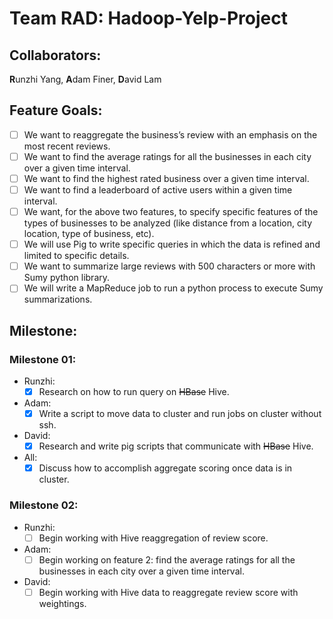 # Team RAD: Hadoop-Yelp-Project
## Collaborators:
  **R**unzhi Yang, **A**dam Finer, **D**avid Lam

## Feature Goals:
  - [ ] We want to reaggregate the business’s review with an emphasis on the most recent reviews.
  - [ ] We want to find the average ratings for all the businesses in each city over a given time interval.
  - [ ] We want to find the highest rated business over a given time interval.
  - [ ] We want to find a leaderboard of active users within a given time interval.
  - [ ] We want, for the above two features, to specify specific features of the types of businesses to be analyzed (like distance from a location, city location, type of business, etc).
  - [ ] We will use Pig to write specific queries in which the data is refined and limited to specific details.
  - [ ] We want to summarize large reviews with 500 characters or more with Sumy python library.
  - [ ] We will write a MapReduce job to run a python process to execute Sumy summarizations.

## Milestone:
### Milestone 01:
  - Runzhi:
    - [x] Research on how to run query on ~~HBase~~ Hive.
  - Adam:
    - [x] Write a script to move data to cluster and run jobs on cluster without ssh.
  - David:
    - [x] Research and write pig scripts that communicate with ~~HBase~~ Hive.
  - All:
    - [x] Discuss how to accomplish aggregate scoring once data is in cluster.

### Milestone 02:
  - Runzhi:
    - [ ] Begin working with Hive reaggregation of review score.
  - Adam:
    - [ ] Begin working on feature 2: find the average ratings for all the businesses in each city over a given time interval.
  - David:
    - [ ] Begin working with Hive data to reaggregate review score with weightings.
